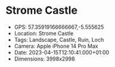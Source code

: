 # Strome Castle

- GPS: 57.35919166666667,-5.555625
- Location: Strome Castle
- Tags: Landscape, Castle, Ruin, Loch
- Camera: Apple iPhone 14 Pro Max
- Date: 2023-04-15T12:10:41.000+01:00
- Dimensions: 3998x2998
